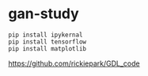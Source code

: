 # gan-study

```
pip install ipykernal
pip install tensorflow
pip install matplotlib
```
https://github.com/rickiepark/GDL_code